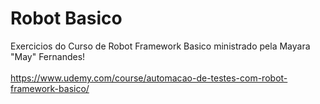 # Robot Basico
Exercicios do Curso de Robot Framework Basico ministrado pela Mayara "May" Fernandes! <br>
<br>
https://www.udemy.com/course/automacao-de-testes-com-robot-framework-basico/
